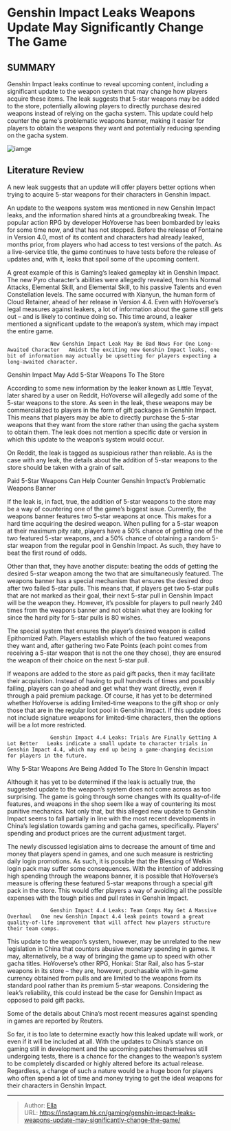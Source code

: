 # Genshin Impact Leaks Weapons Update May Significantly Change The Game


## SUMMARY 



  Genshin Impact leaks continue to reveal upcoming content, including a significant update to the weapon system that may change how players acquire these items.   The leak suggests that 5-star weapons may be added to the store, potentially allowing players to directly purchase desired weapons instead of relying on the gacha system.   This update could help counter the game&#39;s problematic weapons banner, making it easier for players to obtain the weapons they want and potentially reducing spending on the gacha system.  

![iamge](https://static1.srcdn.com/wordpress/wp-content/uploads/2024/01/genshin-impact-leaks-weapons-update-ayato.jpg)

## Literature Review

A new leak suggests that an update will offer players better options when trying to acquire 5-star weapons for their characters in Genshin Impact.




An update to the weapons system was mentioned in new Genshin Impact leaks, and the information shared hints at a groundbreaking tweak. The popular action RPG by developer HoYoverse has been bombarded by leaks for some time now, and that has not stopped. Before the release of Fontaine in Version 4.0, most of its content and characters had already leaked, months prior, from players who had access to test versions of the patch. As a live-service title, the game continues to have tests before the release of updates and, with it, leaks that spoil some of the upcoming content.




A great example of this is Gaming’s leaked gameplay kit in Genshin Impact. The new Pyro character’s abilities were allegedly revealed, from his Normal Attacks, Elemental Skill, and Elemental Skill, to his passive Talents and even Constellation levels. The same occurred with Xianyun, the human form of Cloud Retainer, ahead of her release in Version 4.4. Even with HoYoverse’s legal measures against leakers, a lot of information about the game still gets out – and is likely to continue doing so. This time around, a leaker mentioned a significant update to the weapon’s system, which may impact the entire game.

                  New Genshin Impact Leak May Be Bad News For One Long-Awaited Character   Amidst the exciting new Genshin Impact leaks, one bit of information may actually be upsetting for players expecting a long-awaited character.   


 Genshin Impact May Add 5-Star Weapons To The Store 
          




According to some new information by the leaker known as Little Teyvat, later shared by a user on Reddit, HoYoverse will allegedly add some of the 5-star weapons to the store. As seen in the leak, these weapons may be commercialized to players in the form of gift packages in Genshin Impact. This means that players may be able to directly purchase the 5-star weapons that they want from the store rather than using the gacha system to obtain them. The leak does not mention a specific date or version in which this update to the weapon’s system would occur.



On Reddit, the leak is tagged as suspicious rather than reliable. As is the case with any leak, the details about the addition of 5-star weapons to the store should be taken with a grain of salt.






 Paid 5-Star Weapons Can Help Counter Genshin Impact’s Problematic Weapons Banner 
         




If the leak is, in fact, true, the addition of 5-star weapons to the store may be a way of countering one of the game’s biggest issue. Currently, the weapons banner features two 5-star weapons at once. This makes for a hard time acquiring the desired weapon. When pulling for a 5-star weapon at their maximum pity rate, players have a 50% chance of getting one of the two featured 5-star weapons, and a 50% chance of obtaining a random 5-star weapon from the regular pool in Genshin Impact. As such, they have to beat the first round of odds.

Other than that, they have another dispute: beating the odds of getting the desired 5-star weapon among the two that are simultaneously featured. The weapons banner has a special mechanism that ensures the desired drop after two failed 5-star pulls. This means that, if players get two 5-star pulls that are not marked as their goal, their next 5-star pull in Genshin Impact will be the weapon they. However, it’s possible for players to pull nearly 240 times from the weapons banner and not obtain what they are looking for since the hard pity for 5-star pulls is 80 wishes.






The special system that ensures the player’s desired weapon is called Epithomized Path. Players establish which of the two featured weapons they want and, after gathering two Fate Points (each point comes from receiving a 5-star weapon that is not the one they chose), they are ensured the weapon of their choice on the next 5-star pull.




If weapons are added to the store as paid gift packs, then it may facilitate their acquisition. Instead of having to pull hundreds of times and possibly failing, players can go ahead and get what they want directly, even if through a paid premium package. Of course, it has yet to be determined whether HoYoverse is adding limited-time weapons to the gift shop or only those that are in the regular loot pool in Genshin Impact. If this update does not include signature weapons for limited-time characters, then the options will be a lot more restricted.

                  Genshin Impact 4.4 Leaks: Trials Are Finally Getting A Lot Better   Leaks indicate a small update to character trials in Genshin Impact 4.4, which may end up being a game-changing decision for players in the future.   






 Why 5-Star Weapons Are Being Added To The Store In Genshin Impact 
          

Although it has yet to be determined if the leak is actually true, the suggested update to the weapon’s system does not come across as too surprising. The game is going through some changes with its quality-of-life features, and weapons in the shop seem like a way of countering its most punitive mechanics. Not only that, but this alleged new update to Genshin Impact seems to fall partially in line with the most recent developments in China’s legislation towards gaming and gacha games, specifically. Players&#39; spending and product prices are the current adjustment target.

The newly discussed legislation aims to decrease the amount of time and money that players spend in games, and one such measure is restricting daily login promotions. As such, it is possible that the Blessing of Welkin login pack may suffer some consequences. With the intention of addressing high spending through the weapons banner, it is possible that HoYoverse’s measure is offering these featured 5-star weapons through a special gift pack in the store. This would offer players a way of avoiding all the possible expenses with the tough pities and pull rates in Genshin Impact.




                  Genshin Impact 4.4 Leaks: Team Comps May Get A Massive Overhaul   One new Genshin Impact 4.4 leak points toward a great quality-of-life improvement that will affect how players structure their team comps.   

This update to the weapon’s system, however, may be unrelated to the new legislation in China that counters abusive monetary spending in games. It may, alternatively, be a way of bringing the game up to speed with other gacha titles. HoYoverse’s other RPG, Honkai: Star Rail, also has 5-star weapons in its store – they are, however, purchasable with in-game currency obtained from pulls and are limited to the weapons from its standard pool rather than its premium 5-star weapons. Considering the leak’s reliability, this could instead be the case for Genshin Impact as opposed to paid gift packs.



Some of the details about China’s most recent measures against spending in games are reported by Reuters.







So far, it is too late to determine exactly how this leaked update will work, or even if it will be included at all. With the updates to China’s stance on gaming still in development and the upcoming patches themselves still undergoing tests, there is a chance for the changes to the weapon’s system to be completely discarded or highly altered before its actual release. Regardless, a change of such a nature would be a huge boon for players who often spend a lot of time and money trying to get the ideal weapons for their characters in Genshin Impact.



---

> Author: [Ella](https://instagram.hk.cn/)  
> URL: https://instagram.hk.cn/gaming/genshin-impact-leaks-weapons-update-may-significantly-change-the-game/  

